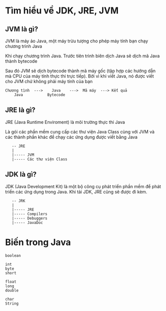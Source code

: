 # Tìm hiểu về JDK, JRE, JVM
## JVM là gì?

JVM là máy ảo Java, một máy trừu tượng cho phép máy tính bạn chạy chương trình Java

Khi chạy chương trình Java. Trước tiên trình biên dịch Java sẽ dịch mã Java thành bytecode

Sau đó JVM sẽ dịch bytecode thành mã máy gốc (tập hợp các hướng dẫn mà CPU của máy tính thực thi trực tiếp). Bởi vì khi viết Java, nó được viết cho JVM chứ không phải máy tính của bạn

```
Chương tình  --->    Java    --->  Mã máy  ---> Kết quả
    Java           Bytecode
```

## JRE là gì?

JRE (Java Runtime Enviroment) là môi trường thực thi Java

Là gói các phần mềm cung cấp các thư viện Java Class cùng với JVM và các thành phần khác để chạy các ứng dụng được viết bằng Java

```
   -- JRE
   |
   |----- JVM
   |----- Các thư viện Class
```

## JDK là gì?

JDK (Java Development Kit) là một bộ công cụ phát triển phần mềm để phát triển các ứng dụng trong Java. Khi tải JDK, JRE cũng sẽ được đi kèm.

```
   -- JRK
   |
   |----- JRE
   |----- Compilers
   |----- Debuggers
   |----- JavaDoc
```

# Biến trong Java

```
boolean

int
byte
short

float
long
double

char
String
```
